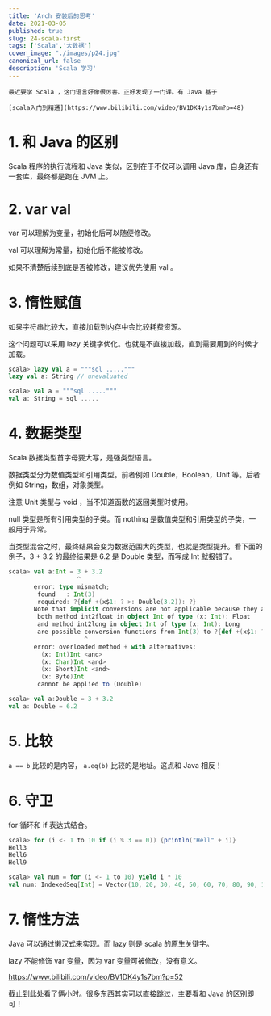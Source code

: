 ```yaml
---
title: 'Arch 安装后的思考'
date: 2021-03-05
published: true
slug: 24-scala-first
tags: ['Scala','大数据']
cover_image: "./images/p24.jpg"
canonical_url: false
description: 'Scala 学习'
---
```


```note
最近要学 Scala ，这门语言好像很厉害。正好发现了一门课。有 Java 基于

[scala入门到精通](https://www.bilibili.com/video/BV1DK4y1s7bm?p=48)
```

# 1. 和 Java 的区别

Scala 程序的执行流程和 Java 类似，区别在于不仅可以调用 Java 库，自身还有一套库，最终都是跑在 JVM 上。

# 2. var val

var 可以理解为变量，初始化后可以随便修改。

val 可以理解为常量，初始化后不能被修改。

如果不清楚后续到底是否被修改，建议优先使用 val 。

# 3. 惰性赋值

如果字符串比较大，直接加载到内存中会比较耗费资源。

这个问题可以采用 lazy 关键字优化。也就是不直接加载，直到需要用到的时候才加载。

```scala
scala> lazy val a = """sql ....."""
lazy val a: String // unevaluated

scala> val a = """sql ....."""
val a: String = sql .....
```

# 4. 数据类型

Scala 数据类型首字母要大写，是强类型语言。

数据类型分为数值类型和引用类型。前者例如 Double，Boolean，Unit 等。后者例如 String，数组，对象类型。

注意 Unit 类型与 void ，当不知道函数的返回类型时使用。

null 类型是所有引用类型的子类。而 nothing 是数值类型和引用类型的子类，一般用于异常。

当类型混合之时，最终结果会变为数据范围大的类型，也就是类型提升。看下面的例子，3 + 3.2 的最终结果是 6.2 是 Double 类型，而写成 Int 就报错了。

```scala
scala> val a:Int = 3 + 3.2
                   ^
       error: type mismatch;
        found   : Int(3)
        required: ?{def +(x$1: ? >: Double(3.2)): ?}
       Note that implicit conversions are not applicable because they are ambiguous:
        both method int2float in object Int of type (x: Int): Float
        and method int2long in object Int of type (x: Int): Long
        are possible conversion functions from Int(3) to ?{def +(x$1: ? >: Double(3.2)): ?}
                     ^
       error: overloaded method + with alternatives:
         (x: Int)Int <and>
         (x: Char)Int <and>
         (x: Short)Int <and>
         (x: Byte)Int
        cannot be applied to (Double)

scala> val a:Double = 3 + 3.2
val a: Double = 6.2
```


# 5. 比较

`a == b` 比较的是内容， `a.eq(b)` 比较的是地址。这点和 Java 相反！

# 6. 守卫

for 循环和 if 表达式结合。

```scala
scala> for (i <- 1 to 10 if (i % 3 == 0)) {println("Hell" + i)}
Hell3
Hell6
Hell9
```

```scala
scala> val num = for (i <- 1 to 10) yield i * 10
val num: IndexedSeq[Int] = Vector(10, 20, 30, 40, 50, 60, 70, 80, 90, 100)
```

# 7. 惰性方法

Java 可以通过懒汉式来实现。而 lazy 则是 scala 的原生关键字。

lazy 不能修饰 var 变量，因为 var 变量可被修改，没有意义。


https://www.bilibili.com/video/BV1DK4y1s7bm?p=52 

截止到此处看了俩小时。很多东西其实可以直接跳过，主要看和 Java 的区别即可！
